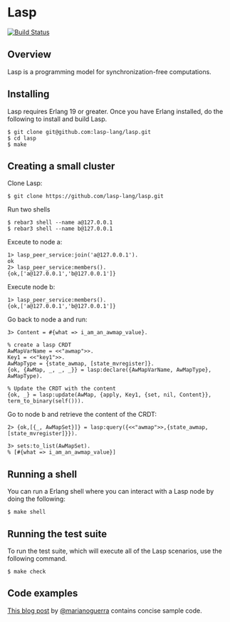 Lasp
=======================================================

[![Build Status](https://travis-ci.org/lasp-lang/lasp.svg?branch=master)](https://travis-ci.org/lasp-lang/lasp)

## Overview

Lasp is a programming model for synchronization-free computations.

## Installing

Lasp requires Erlang 19 or greater.  Once you have Erlang installed, do
the following to install and build Lasp.

```
$ git clone git@github.com:lasp-lang/lasp.git
$ cd lasp
$ make
```

## Creating a small cluster
Clone Lasp:
```
$ git clone https://github.com/lasp-lang/lasp.git
```

Run two shells
```
$ rebar3 shell --name a@127.0.0.1
$ rebar3 shell --name b@127.0.0.1
```

Exceute to node a:
```
1> lasp_peer_service:join('a@127.0.0.1').
ok
2> lasp_peer_service:members().
{ok,['a@127.0.0.1','b@127.0.0.1']}
```

Execute node b:
```
1> lasp_peer_service:members().
{ok,['a@127.0.0.1','b@127.0.0.1']}     
```

Go back to node a and run:
```
3> Content = #{what => i_am_an_awmap_value}.

% create a lasp CRDT
AwMapVarName = <<"awmap">>.
Key1 = <<"key1">>.
AwMapType = {state_awmap, [state_mvregister]}.
{ok, {AwMap, _, _, _}} = lasp:declare({AwMapVarName, AwMapType}, AwMapType).

% Update the CRDT with the content
{ok, _} = lasp:update(AwMap, {apply, Key1, {set, nil, Content}}, term_to_binary(self())).
```

Go to node b and retrieve the content of the CRDT:
```
2> {ok,[{_, AwMapSet}]} = lasp:query({<<"awmap">>,{state_awmap,[state_mvregister]}}).

3> sets:to_list(AwMapSet).
% [#{what => i_am_an_awmap_value}]
```

## Running a shell

You can run a Erlang shell where you can interact with a Lasp node by
doing the following:

```
$ make shell
```

## Running the test suite

To run the test suite, which will execute all of the Lasp scenarios, use
the following command.

```
$ make check
```

## Code examples

[This blog post](http://marianoguerra.org/posts/playing-with-lasp-and-crdts.html) by [@marianoguerra](https://github.com/marianoguerra) contains concise sample code.
